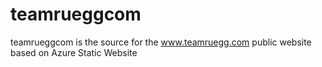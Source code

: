 # teamrueggcom
teamrueggcom is the source for the www.teamruegg.com public website based on Azure Static Website
